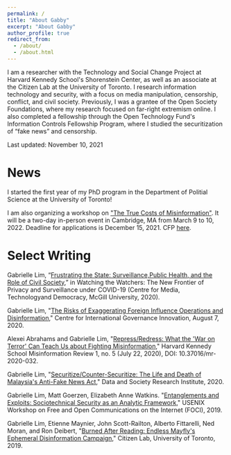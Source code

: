 ```yaml
---
permalink: /
title: "About Gabby"
excerpt: "About Gabby"
author_profile: true
redirect_from: 
  - /about/
  - /about.html
---
```

I am a researcher with the Technology and Social Change Project at Harvard Kennedy School's Shorenstein Center, as well as an associate at the Citizen Lab at the University of Toronto. I research information technology and security, with a focus on media manipulation, censorship, conflict, and civil society. Previously, I was a grantee of the Open Society Foundations, where my research focused on far-right extremism online. I also completed a fellowship through the Open Technology Fund's Information Controls Fellowship Program, where I studied the securitization of “fake news” and censorship.

Last updated: November 10, 2021

News
======
I started the first year of my PhD program in the Department of Politial Science at the University of Toronto! 

I am also organizing a workshop on ["The True Costs of Misinformation"](https://shorensteincenter.org/true-costs-misinformation-workshop-call-participants/). It will be a two-day in-person event in Cambridge, MA from March 9 to 10, 2022. Deadline for applications is December 15, 2021. CFP [here](https://shorensteincenter.org/true-costs-misinformation-workshop-call-participants/). 

Select Writing
======

Gabrielle Lim, “[Frustrating the State: Surveillance,Public Health, and the Role of Civil Society](https://www.mediatechdemocracy.com/work/frustrating-the-state-surveillance-public-health-and-the-role-of-civil-society),” in Watching the Watchers: The New Frontier of Privacy and Surveillance under COVID-19 (Centre for Media, Technologyand Democracy, McGill University, 2020).

Gabrielle Lim, "[The Risks of Exaggerating Foreign Influence Operations and Disinformation](https://www.cigionline.org/articles/risks-exaggerating-foreign-influence-operations-and-disinformation)," Centre for International Governance Innovation, August 7, 2020.

Alexei Abrahams and Gabrielle Lim, "[Repress/Redress: What the 'War on Terror' Can Teach Us about Fighting Misinformation](https://doi.org/10.37016/mr-2020-032)," Harvard Kennedy School Misinformation Review 1, no. 5 (July 22, 2020), DOI: 10.37016/mr-2020-032.

Gabrielle Lim, "[Securitize/Counter-Securitize: The Life and Death of Malaysia's Anti-Fake News Act](https://datasociety.net/library/securitize-counter-securitize/)," Data and Society Research Institute, 2020.

Gabrielle Lim, Matt Goerzen, Elizabeth Anne Watkins. "[Entanglements and Exploits: Sociotechnical Security as an Analytic Framework](https://www.usenix.org/conference/foci19/presentation/goerzen)," USENIX Workshop on Free and Open Communications on the Internet (FOCI), 2019.

Gabrielle Lim, Etienne Maynier, John Scott-Railton, Alberto Fittarelli, Ned Moran, and Ron Deibert, "[Burned After Reading: Endless Mayfly's Ephemeral Disinformation Campaign](https://citizenlab.ca/2019/05/burned-after-reading-endless-mayflys-ephemeral-disinformation-campaign/)," Citizen Lab, University of Toronto, 2019.

